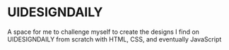 # UIDESIGNDAILY
A space for me to challenge myself to create the designs I find on UIDESIGNDAILY from scratch with HTML, CSS, and eventually JavaScript
